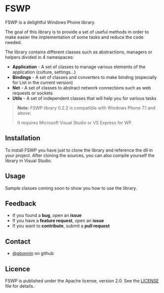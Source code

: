 FSWP
===

FSWP is a delightful Windows Phone library.

The goal of this library is to provide a set of useful methods in order to make easier the implementation of some tasks and reduce the code needed.

The library contains different classes such as abstractions, managers or helpers divided in 4 namespaces:

* __Application__ - A set of classes to manage various elements of the application (culture, settings...)
* __Bindings__ - A set of classes and converters to make binding (especially for List in the current version)
* __Net__ - A set of classes to abstract network connections such as web requests or sockets
* __Utils__ - A set of independent classes that will help you for various tasks

> **Note:** FSWP library 0.2.2 is compatible with Windows Phone 7.1 and above.
> 
> It requires Microsoft Visual Studio or VS Express for WP.

Installation 
------

To install FSWP you have just to clone the library and reference the dll in your project.
After cloning the sources, you can also compile yourself the library in Visual Studio.

Usage
------

Sample classes coming soon to show you how to use the library.

Feedback
------

  * If you found a **bug**, open an **issue**
  * If you have a **feature request**, open an **issue**
  * If you want to **contribute**, submit a **pull request**

Contact
------

* [@gbonnin](https://github.com/gbonnin/) on github

Licence
------

FSWP is published under the Apache license, version 2.0. See the [LICENSE][1] file for details.

[1]: https://github.com/gbonnin/FSWP/blob/master/LICENSE "FSWP Library License"